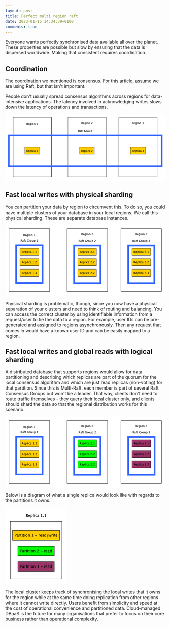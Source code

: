 ```yaml
---
layout: post
title: Perfect multi region raft
date: 2023-01-15 14:34:39+0100
comments: true
---
```


Everyone wants perfectly synchronised data available all over the planet.
These properties are possible but slow by ensuring that the data is dispersed worldwide.
Making that consistent requires coordination.

## Coordination
The coordination we mentioned is consensus.
For this article, assume we are using Raft, but that isn't important.

People don't usually spread consensus algorithms across regions for data-intensive applications.
The latency involved in acknowledging writes slows down the latency of operations and transactions.

![Diagram of raft running on multiple regions](/assets/diagrams/multi-region-raft-1.png "Diagram of raft running on multiple regions")

## Fast local writes with physical sharding
You can partition your data by region to circumvent this.
To do so, you could have multiple clusters of your database in your local regions.
We call this physical sharding.
These are separate database instances.

![Diagram of physical sharding](/assets/diagrams/multi-region-raft-2.png "Diagram of physical sharding")

Physical sharding is problematic, though, since you now have a physical separation of your clusters and need to think of routing and balancing.
You can access the correct cluster by using identifiable information from a request/user to tie the data to a region.
For example, user IDs can be pre-generated and assigned to regions asynchronously.
Then any request that comes in would have a known user ID and can be easily mapped to a region.

## Fast local writes and global reads with logical sharding
A distributed database that supports regions would allow for data partitioning and describing which replicas are part of the quorum for the local consensus algorithm and which are just read replicas (non-voting) for that partition.
Since this is Multi-Raft, each member is part of several Raft Consensus Groups but won't be a leader.
That way, clients don't need to route traffic themselves - they query their local cluster only, and clients should shard the data so that the regional distribution works for this scenario.

![Diagram of logical sharding](/assets/diagrams/multi-region-raft-3.png "Diagram of logical sharding")

Below is a diagram of what a single replica would look like with regards to the partitions it owns.

![Diagram of partitions on a replica with logical sharding](/assets/diagrams/multi-region-raft-4.png "Diagram of partitions on a replica with logical sharding")

The local cluster keeps track of synchronising the local writes that it owns for the region while at the same time doing replication from other regions where it cannot write directly.
Users benefit from simplicity and speed at the cost of operational convenience and partitioned data.
Cloud-managed DBaaS is the future for many organisations that prefer to focus on their core business rather than operational complexity.

